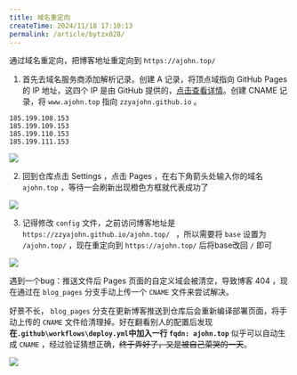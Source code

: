```yaml
---
title: 域名重定向
createTime: 2024/11/18 17:10:13
permalink: /article/bytzx028/
---
```


通过域名重定向，把博客地址重定向到 `https://ajohn.top/`<!-- more -->

1. 首先去域名服务商添加解析记录。创建 A 记录，将顶点域指向 GitHub Pages 的 IP 地址，这四个 IP 是由 GitHub 提供的，[点击查看详情](https://docs.github.com/zh/pages/configuring-a-custom-domain-for-your-github-pages-site/managing-a-custom-domain-for-your-github-pages-site)。创建 CNAME 记录，将 `www.ajohn.top` 指向 `zzyajohn.github.io` 。

```
185.199.108.153
185.199.109.153
185.199.110.153
185.199.111.153
```

![](https://cdn.jsdelivr.net/gh/zzyAJohn/Image/2024-11-18/202411181828371.png)

2. 回到仓库点击 Settings ，点击 Pages ，在右下角箭头处输入你的域名 `ajohn.top` ，等待一会刷新出现橙色方框就代表成功了

![](https://cdn.jsdelivr.net/gh/zzyAJohn/Image/2024-11-18/202411181828445.png)

3. 记得修改 `config` 文件，之前访问博客地址是 `https://zzyajohn.github.io/ajohn.top/ ` ，所以需要将 `base` 设置为 `/ajohn.top/` ，现在重定向到 `https://ajohn.top/` 后将base改回 `/` 即可


![](https://cdn.jsdelivr.net/gh/zzyAJohn/Image/2024-11-18/202411181723160.png)

遇到一个bug：推送文件后 Pages 页面的自定义域会被清空，导致博客 404 ，现在通过在 `blog_pages` 分支手动上传一个 `CNAME` 文件来尝试解决。

好景不长， `blog_pages` 分支在更新博客推送到仓库后会重新编译部署页面，将手动上传的 `CNAME` 文件给清理掉。好在翻看别人的配置后发现**在`.github\workflows\deploy.yml`中加入一行 `fqdn: ajohn.top`** 似乎可以自动生成 `CNAME` ，经过验证猜想正确，~~终于弄好了，又是被自己菜哭的一天~~。

![](https://cdn.jsdelivr.net/gh/zzyAJohn/Image/2024-11-18/202411181859527.png)